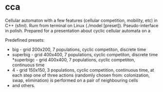 # cca
Cellular automaton with a few features (cellular competition, mobility, etc) in C++ (sfml). Rum from terminal on Linux (./model [preset]). Pseudo-interface in polish. Prepared for a presentation about cyclic cellular automata on a 

Predefined presets: 
* big - grid 200x200, 7 populations, cyclic competiton, discrete time
* superbig - grid 400x400, 7 populations, cyclic competiton, discrete time
*superbigc - grid 400x400, 7 populations, cyclic competiton, continuous time
* 4 - grid 150x150, 3 populations, cyclic competition, continuous time, at each step one of three actions (randomly chosen from: colonization, swap, elimination) is performed on a pair of neighbouring cells
* and others.
